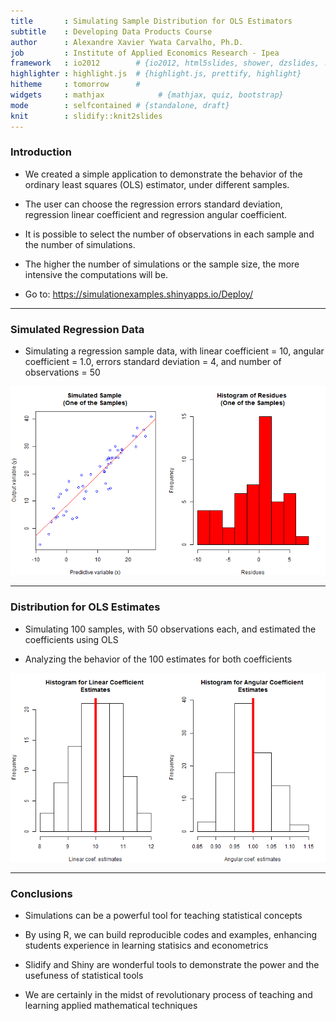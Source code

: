 ```yaml
---
title       : Simulating Sample Distribution for OLS Estimators
subtitle    : Developing Data Products Course
author      : Alexandre Xavier Ywata Carvalho, Ph.D.
job         : Institute of Applied Economics Research - Ipea
framework   : io2012        # {io2012, html5slides, shower, dzslides, ...}
highlighter : highlight.js  # {highlight.js, prettify, highlight}
hitheme     : tomorrow      # 
widgets     : mathjax            # {mathjax, quiz, bootstrap}
mode        : selfcontained # {standalone, draft}
knit        : slidify::knit2slides
---
```


### Introduction

- We created a simple application to demonstrate the behavior of the ordinary least squares (OLS) estimator, under different samples. 

- The user can choose the regression errors standard deviation, regression linear coefficient and regression angular coefficient. 

- It is possible to select the number of observations in each sample and the number of simulations. 

- The higher the number of simulations or the sample size, the more intensive the computations will be.

- Go to: https://simulationexamples.shinyapps.io/Deploy/


---

### Simulated Regression Data

- Simulating a regression sample data, with linear coefficient = 10, angular coefficient = 1.0, errors standard deviation = 4, and number of observations = 50

![plot of chunk unnamed-chunk-1](assets/fig/unnamed-chunk-1.png) 

---

### Distribution for OLS Estimates

- Simulating 100 samples, with 50 observations each, and estimated the coefficients using OLS

- Analyzing the behavior of the 100 estimates for both coefficients

![plot of chunk unnamed-chunk-2](assets/fig/unnamed-chunk-2.png) 

---

### Conclusions

- Simulations can be a powerful tool for teaching statistical concepts

- By using R, we can build reproducible codes and examples, enhancing students experience in learning statisics and econometrics

- Slidify and Shiny are wonderful tools to demonstrate the power and the usefuness of statistical tools

- We are certainly in the midst of revolutionary process of teaching and learning applied mathematical techniques 


